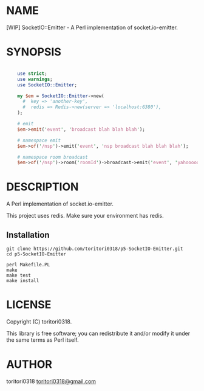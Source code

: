 # NAME

[WIP] SocketIO::Emitter - A Perl implementation of socket.io-emitter.

# SYNOPSIS

```perl

    use strict;
    use warnings;
    use SocketIO::Emitter;

    my $em = SocketIO::Emitter->new(
      #  key => 'another-key',
      #  redis => Redis->new(server => 'localhost:6380'),
    );

    # emit
    $em->emit('event', 'broadcast blah blah blah');

    # namespace emit
    $em->of('/nsp')->emit('event', 'nsp broadcast blah blah blah');

    # namespace room broadcast
    $em->of('/nsp')->room('roomId')->broadcast->emit('event', 'yahooooooo!!!!');

```

# DESCRIPTION

A Perl implementation of socket.io-emitter.

This project uses redis. Make sure your environment has redis.

## Installation

    git clone https://github.com/toritori0318/p5-SocketIO-Emitter.git
    cd p5-SocketIO-Emitter

    perl Makefile.PL
    make
    make test
    make install

# LICENSE

Copyright (C) toritori0318.

This library is free software; you can redistribute it and/or modify
it under the same terms as Perl itself.

# AUTHOR

toritori0318 <toritori0318@gmail.com>
